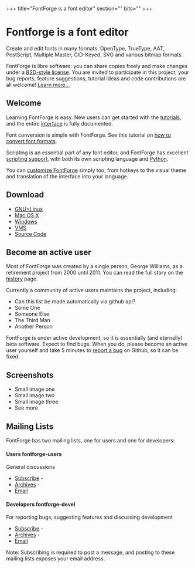 +++
title="FontForge is a font editor"
section=""
bits=""
+++

Fontforge is a font editor
===========================

Create and edit fonts in many formats: OpenType, TrueType, AAT, PostScript,
Multiple Master, CID-Keyed, SVG and various bitmap formats.

FontForge is libre software: you can share copies freely and make changes under a 
<a href="https://github.com/about/project/license.html">BSD-style license</a>. You are invited to 
participate in this project; your bug reports, feature suggestions, tutorial ideas and code 
contributions are all welcome! <a href="/documentation/developer/">Learn more...</a>

Welcome
--------------

Learning FontForge is easy. New users can get started with the 
<a href="/tutorial">tutorials</a>, and the entire 
<a href="/documentation/interface/">interface</a> is fully documented.

Font conversion is simple with FontForge. See this tutorial on 
<a href="/tutorial/convert.html">how to convert font formats</a>.

Scripting is an essential part of any font editor, and FontForge has excellent
<a href="/documentation/scripting/">scripting support</a>, with both its own scripting
language and <a href="/documentation/scripting/python.html">Python</a>.

You can <a href="/documentation/customizing/">customize FontForge</a> 
simply too, from hotkeys to the visual theme and translation of the interface 
into your language.

Download
-------------

- [GNU+Linux](nix-install.html)
- [Mac OS X](mac-install.html)
- [Windows](ms-install.html)
- [VMS](vms-install.html)
- [Source Code](source-build.html)


Become an active user
----------------------

Most of FontForge was created by a single person, George Williams, as a
retirement project from 2000 until 2011. You can read the full story on the
<a href="/about/history.html">history</a> page.

Currently a community of active users maintains the project, including:

- Can this list be made automatically via github api?
- Some One
- Someone Else
- The Third Man
- Another Person

FontForge is under active development, so it is essentially (and eternally)
beta software. Expect to find bugs. When you do, please become an active user
yourself and take 5 minutes to <a href="/documentation/developers/bugs.html">report 
a bug</a> on Github, so it can be fixed.

Screenshots
-------------

- Small image one
- Small image two
- Small image three
- See more

Mailing Lists
-------------

FontForge has two mailing lists, one for users and one for developers:

#### Users fontforge-users

General discussions 

- [Subscribe](http://lists.sourceforge.net/lists/listinfo/fontforge-users) -
- [Archives](http://old.nabble.com/Fontforge---User-f1095.html) -
- [Email](mailto:fontforge-users@lists.sourceforge.net)  

#### Developers fontforge-devel

For reporting bugs, suggesting features and discussing development

- [Subscribe](http://sourceforge.net/mailarchive/forum.php?forum=fontforge-devel) -
- [Archives](http://old.nabble.com/Fontforge---Dev-f1094.html) -
- [Email](mailto:fontforge-devel@lists.sourceforge.net)  


Note: Subscribing is required to post a message, and posting to these mailing
lists exposes your email address.